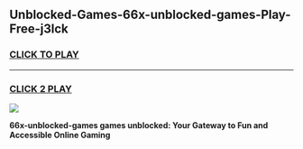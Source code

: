 
## Unblocked-Games-66x-unblocked-games-Play-Free-j3lck
<h3>
<a href="https://premium76.site?title=66x-unblocked-games&ref=10A">CLICK TO PLAY</a></h3>
<hr>

<h3>
<a href="https://premium76.site?title=66x-unblocked-games&ref=10A">CLICK 2 PLAY</a>
  
</h3>

<a href="https://premium76.site?title=66x-unblocked-games&ref=10A"><img src="https://clearcache.store/games.png"></a>


**66x-unblocked-games games unblocked: Your Gateway to Fun and Accessible Online Gaming**
